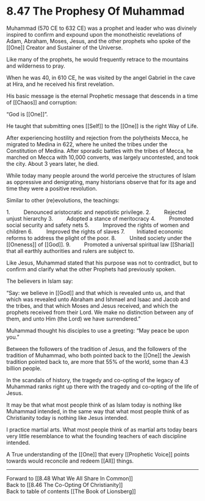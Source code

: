 # 8.47 The Prophesy Of Muhammad

Muhammad (570 CE to 632 CE) was a prophet and leader who was divinely inspired to confirm and expound upon the monotheistic revelations of Adam, Abraham, Moses, Jesus, and the other prophets who spoke of the [[One]] Creator and Sustainer of the Universe.

Like many of the prophets, he would frequently retrace to the mountains and wilderness to pray.

When he was 40, in 610 CE, he was visited by the angel Gabriel in the cave at Hira, and he received his first revelation.

His basic message is the eternal Prophetic message that descends in a time of [[Chaos]] and corruption:

“God is [[One]]”.

He taught that submitting ones [[Self]] to the [[One]] is the right Way of Life. 

After experiencing hostility and rejection from the polytheists Mecca, he migrated to Medina in 622, where he united the tribes under the Constitution of Medina. After sporadic battles with the tribes of Mecca, he marched on Mecca with 10,000 converts, was largely uncontested, and took the city. About 3 years later, he died.

While today many people around the world perceive the structures of Islam as oppressive and denigrating, many historians observe that for its age and time they were a positive revolution.

Similar to other (re)evolutions, the teachings:

1.         Denounced aristocratic and nepotistic privilege.
2.         Rejected unjust hierarchy
3.         Adopted a stance of meritocracy
4.         Promoted social security and safety nets
5.         Improved the rights of women and children
6.         Improved the rights of slaves
7.        Initiated economic reforms to address the plight of the poor.
8.         United society under the [[Oneness]] of [[God]].
9.         Promoted a universal spiritual law [[Sharia]] that all earthly authorities and rulers are subject to.

Like Jesus, Muhammad stated that his purpose was not to contradict, but to confirm and clarify what the other Prophets had previously spoken. 

The believers in Islam say:

“Say: we believe in [[God]] and that which is revealed unto us, and that which was revealed unto Abraham and Ishmael and Isaac and Jacob and the tribes, and that which Moses and Jesus received, and which the prophets received from their Lord. We make no distinction between any of them, and unto Him (the Lord) we have surrendered.”

Muhammad thought his disciples to use a greeting: “May peace be upon you.”

Between the followers of the tradition of Jesus, and the followers of the tradition of Muhammad, who both pointed back to the [[One]] the Jewish tradition pointed back to, are more that 55% of the world, some than 4.3 billion people.

In the scandals of history, the tragedy and co-opting of the legacy of Muhammad ranks right up there with the tragedy and co-opting of the life of Jesus.

It may be that what most people think of as Islam today is nothing like Muhammad intended, in the same way that what most people think of as Christianity today is nothing like Jesus intended.

I practice martial arts. What most people think of as martial arts today bears very little resemblance to what the founding teachers of each discipline intended.  

A True understanding of the [[One]] that every [[Prophetic Voice]] points towards would reconcile and redeem [[All]] things. 

___

Forward to [[8.48 What We All Share In Common]]   
Back to [[8.46 The Co-Opting Of Christianity]]         
Back to table of contents [[The Book of Lionsberg]]  



